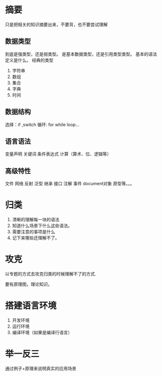 # 摘要
只是把相关的知识摘要出来，不要背，也不要尝试理解
## 数据类型
到底是强类型，还是弱类型。
是基本数据类型，还是引用类型类型。
基本的语法定义是什么。
经典的类型
1. 字符串
2. 数组
3. 集合
4. 字典
5. 时间

## 数据结构
选择：if ,switch
循环: for while loop...
## 语言语法
变量声明
关键词
条件表达式
计算（算术、位、逻辑等）
## 高级特性
文件
网络
反射
泛型
继承
接口
注解
事件
document对象
原型等。。。
# 归类
1. 清晰的理解每一块的语法
2. 知道什么场景下什么这些语法。
3. 需要注意的事项是什么
4. 记下来哪些还理解不了。
# 攻克
以专题的方式去攻克归类的时候理解不了的方式.

要有原理图，理论知识。
# 搭建语言环境
1. 开发环境
2. 运行环境
3. 编译环境（如果是编译行语言）
# 举一反三
通过例子+原理来说明真实的应用场景